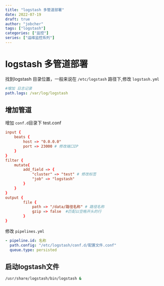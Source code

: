```yaml
---
title: "logstash 多管道部署"
date: 2022-07-19
draft: true
author: "jobcher"
tags: ["logstash"]
categories: ["监控"]
series: ["运维监控系列"]
---
```

# logstash 多管道部署
找到logstash 目录位置，一般来说在 `/etc/logstash` 路径下,修改 `logstash.yml`  
```yaml
#增加 日志记录
path.logs: /var/log/logstash
```
## 增加管道
增加 `conf.d`目录下 test.conf
```conf
input {
    beats {
        host => "0.0.0.0"
        port => 23000 # 修改端口IP
    }
}
filter {
    mutate{
        add_field => {
            "cluster" => "test" # 修改标签
            "job" => "logstash"
        }
    }
}
output {
        file {
            path => "/data/路径名称" # 路径名称
            gzip => false  #匹配以空格开头的行
        }
}

```
修改 `pipelines.yml`
```yml
- pipeline.id: 名称
  path.config: "/etc/logstash/conf.d/配置文件.conf"
  queue.type: persisted
```
## 启动logstash文件
```sh
/usr/share/logstash/bin/logstash &
```